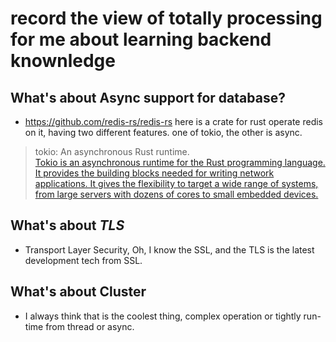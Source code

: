 #  record the view of totally processing for me about learning backend knownledge

## What's about Async support for database? 
 - https://github.com/redis-rs/redis-rs here is a crate for rust operate redis on it, having two different features. 
 one of tokio, the other is async.
 > tokio: An asynchronous Rust runtime.  
 [Tokio is an asynchronous runtime for the Rust programming language. It provides the building blocks needed for writing network applications. It gives the flexibility to target a wide range of systems, from large servers with dozens of cores to small embedded devices.](https://tokio.rs)
 
## What's about __*TLS*__
 - Transport Layer Security, Oh, I know the SSL, and the TLS is the latest development tech from SSL.

## What's about Cluster
 - I always think that is the coolest thing, complex operation or tightly run-time from thread or async.

